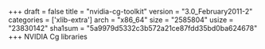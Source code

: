+++
draft = false
title = "nvidia-cg-toolkit"
version = "3.0_February2011-2"
categories = ['xlib-extra']
arch = "x86_64"
size = "2585804"
usize = "23830142"
sha1sum = "5a9979d5332c3b572a21ce87fdd35bd0ba624678"
+++
NVIDIA Cg libraries